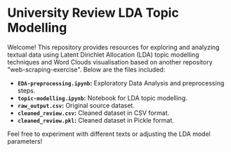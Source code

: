 # University Review LDA Topic Modelling

Welcome! This repository provides resources for exploring and analyzing textual data using Latent Dirichlet Allocation (LDA) topic modelling techniques and Word Clouds visualisation based on another repository "web-scraping-exercise". Below are the files included:

- **`EDA-preprocessing.ipynb`:** Exploratory Data Analysis and preprocessing steps.
- **`topic-modelling.ipynb`:** Notebook for LDA topic modelling.
- **`raw_output.csv`:** Original source dataset.
- **`cleaned_review.csv`:** Cleaned dataset in CSV format.
- **`cleaned_review.pkl`:** Cleaned dataset in Pickle format.

Feel free to experiment with different texts or adjusting the LDA model parameters!
